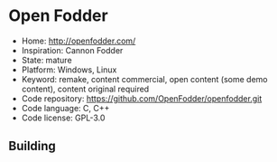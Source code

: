 # Open Fodder

- Home: http://openfodder.com/
- Inspiration: Cannon Fodder
- State: mature
- Platform: Windows, Linux
- Keyword: remake, content commercial, open content (some demo content), content original required
- Code repository: https://github.com/OpenFodder/openfodder.git
- Code language: C, C++
- Code license: GPL-3.0

## Building
